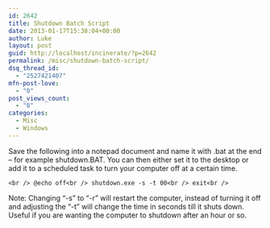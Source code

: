 ```yaml
---
id: 2642
title: Shutdown Batch Script
date: 2013-01-17T15:38:04+00:00
author: Luke
layout: post
guid: http://localhost/incinerate/?p=2642
permalink: /misc/shutdown-batch-script/
dsq_thread_id:
  - "2527421407"
mfn-post-love:
  - "0"
post_views_count:
  - "8"
categories:
  - Misc
  - Windows
---
```

Save the following into a notepad document and name it with .bat at the end &#8211; for example shutdown.BAT. You can then either set it to the desktop or add it to a scheduled task to turn your computer off at a certain time.

`<br />
@echo off<br />
shutdown.exe -s -t 00<br />
exit<br />
` 

Note: Changing &#8220;-s&#8221; to &#8220;-r&#8221; will restart the computer, instead of turning it off and adjusting the &#8220;-t&#8221; will change the time in seconds till it shuts down. Useful if you are wanting the computer to shutdown after an hour or so.